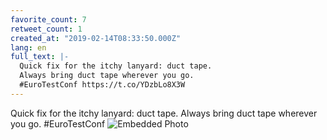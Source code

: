 ```yaml
---
favorite_count: 7
retweet_count: 1
created_at: "2019-02-14T08:33:50.000Z"
lang: en
full_text: |-
  Quick fix for the itchy lanyard: duct tape.
  Always bring duct tape wherever you go.
  #EuroTestConf https://t.co/YDzbLo8X3W
---
```


Quick fix for the itchy lanyard: duct tape. Always bring duct tape wherever you
go. #EuroTestConf
![Embedded Photo](https://twitter-media-coderbyheart.s3.eu-north-1.amazonaws.com/1095964319848767488-DzWluyXXQAAVWXq.jpg)
